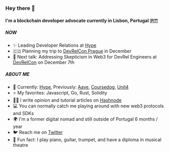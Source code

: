 ### Hey there 👋

#### I'm a blockchain developer advocate currently in Lisbon, Portugal 🇵🇹

##### NOW

- ✨ Leading Developer Relations at [Hype](https://hy.pe)
- 🇨🇴 Planning my trip to [DevRelCon Prague](https://developerrelations.com/event/devrelcon-prague-2022) in December
- 🎤 Next talk: Addressing Skepticism in Web3 for DevRel Engineers at [DevRelCon](https://developerrelations.com/event/devrelcon-prague-2022) on December 7th

##### ABOUT ME

- 💅 Currently: [Hype](https://hy.pe), Previously: [Aave](https://aave.com/), [Coursedog](https://www.coursedog.com/), [Unit4](https://www.unit4.com/)
- ⭐ My favorites: Javascript, Go, Rust, Solidity
- ✍🏻 I write opinion and tutorial articles on [Hashnode](https://blog.mcgee.cat/why-web3-matters)
- 💻 You can normally catch me playing around with new web3 protocols and SDKs
- 🌍 I'm a former digital nomad and still outside of Portugal 6 months / year
- 🐦 Reach me on [Twitter](https://twitter.com/catmcgeecode)
- 🎵 Fun fact: I play piano, guitar, trumpet, and have a diploma in musical theatre
